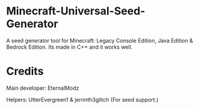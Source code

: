 # Minecraft-Universal-Seed-Generator
A seed generator tool for Minecraft: Legacy Console Edition, Java Edition &amp; Bedrock Edition. Its made in C++ and it works well.

# Credits
Main developer: EternalModz

Helpers: UtterEvergreen1 & jerrinth3glitch (For seed support.)
